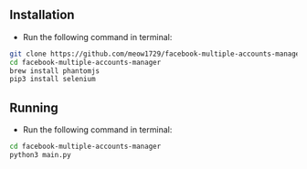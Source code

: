 ## Installation

* Run the following command in terminal:

```bash
git clone https://github.com/meow1729/facebook-multiple-accounts-manager 
cd facebook-multiple-accounts-manager 
brew install phantomjs
pip3 install selenium
```

## Running

* Run the following command in terminal:

```bash
cd facebook-multiple-accounts-manager
python3 main.py
```
